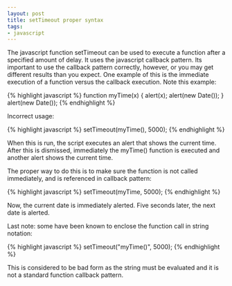```yaml
---
layout: post
title: setTimeout proper syntax
tags:
- javascript
---
```


The javascript function setTimeout can be used to execute a function after a specified amount of delay.  It uses the javascript callback pattern.  Its important to use the callback pattern correctly, however, or you may get different results than you expect.  One example of this is the immediate execution of a function versus the callback execution.  Note this example:


{% highlight javascript %}
function myTime(x)
{
    alert(x);
    alert(new Date());
}
alert(new Date());
{% endhighlight %}


Incorrect usage:

    
{% highlight javascript %}
setTimeout(myTime(), 5000);
{% endhighlight %}


When this is run, the script executes an alert that shows the current time.  After this is dismissed, immediately the myTime() function is executed and another alert shows the current time.

The proper way to do this is to make sure the function is not called immediately, and is referenced in callback pattern:


{% highlight javascript %}
setTimeout(myTime, 5000);
{% endhighlight %}


Now, the current date is immediately alerted.  Five seconds later, the next date is alerted.


Last note: some have been known to enclose the function call in string notation:

    
{% highlight javascript %}
setTimeout("myTime()", 5000);
{% endhighlight %}


This is considered to be bad form as the string must be evaluated and it is not a standard function callback pattern.

